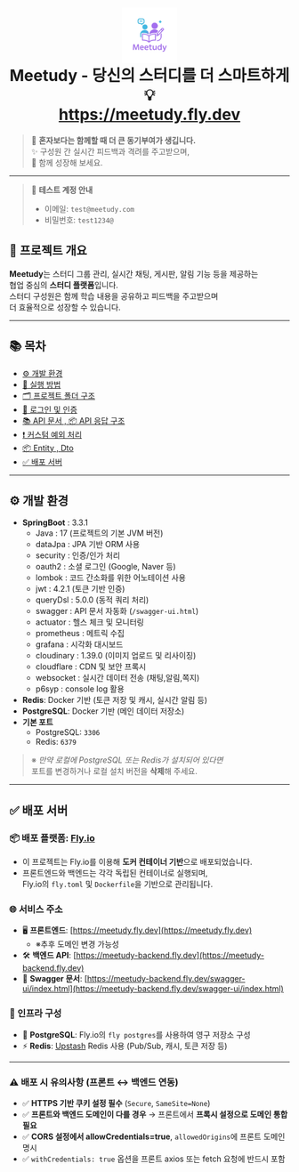 <h1 align="center">
  <img src="./Settings/image/meetudy-logo2.png" alt="로고" width="100" style="vertical-align: middle;" />
  <br />
  <strong>Meetudy</strong> - 당신의 스터디를 더 스마트하게 💡
  <br />
  <a href="https://meetudy.fly.dev">https://meetudy.fly.dev</a>
</h1>

> 🤝 **혼자보다는 함께할 때 더 큰 동기부여가 생깁니다.**  
> ✨ 구성원 간 실시간 피드백과 격려를 주고받으며,  
> 🚀 함께 성장해 보세요.

---
> 🔑 **테스트 계정 안내**
> - 이메일: `test@meetudy.com`
> - 비밀번호: `test1234@`

## 📝 프로젝트 개요

**Meetudy**는 스터디 그룹 관리, 실시간 채팅, 게시판, 알림 기능 등을 제공하는  
협업 중심의 **스터디 플랫폼**입니다.  
스터디 구성원은 함께 학습 내용을 공유하고 피드백을 주고받으며  
더 효율적으로 성장할 수 있습니다.

---

## 📚 목차

- [⚙️ 개발 환경](#️-개발-환경)
- [🚀 실행 방법](./Settings/setting/readme.md)
- [🗂️ 프로젝트 폴더 구조](./Settings/structure/readme.md)
- [🔐 로그인 및 인증](./Settings/auth/readme.md)
- [📚 API 문서 , 📦 API 응답 구조](./Settings/api/readme.md)
- [❗  커스텀 예외 처리](./Settings/error/readme.md)
- [📦 Entity , Dto](./Settings/object/readme.md)
- [✅ 배포 서버](#-배포-서버)


---

## ⚙️ 개발 환경

- **SpringBoot** : 3.3.1
  - Java : 17 (프로젝트의 기본 JVM 버전)
  - dataJpa : JPA 기반 ORM 사용
  - security : 인증/인가 처리
  - oauth2 : 소셜 로그인 (Google, Naver 등)
  - lombok : 코드 간소화를 위한 어노테이션 사용
  - jwt : 4.2.1 (토큰 기반 인증)
  - queryDsl : 5.0.0 (동적 쿼리 처리)
  - swagger : API 문서 자동화 (`/swagger-ui.html`)
  - actuator : 헬스 체크 및 모니터링
  - prometheus : 메트릭 수집
  - grafana : 시각화 대시보드
  - cloudinary : 1.39.0 (이미지 업로드 및 리사이징)
  - cloudflare : CDN 및 보안 프록시
  - websocket : 실시간 데이터 전송 (채팅,알림,쪽지)
  - p6syp : console log 활용
- **Redis**: Docker 기반 (토큰 저장 및 캐시, 실시간 알림 등)
- **PostgreSQL**: Docker 기반 (메인 데이터 저장소)
- **기본 포트**
  - PostgreSQL: `3306`
  - Redis: `6379`

> ※ _만약 로컬에 PostgreSQL 또는 Redis가 설치되어 있다면_  
> 포트를 변경하거나 로컬 설치 버전을 **삭제**해 주세요.

---

## ✅ 배포 서버

### 📦 배포 플랫폼: [Fly.io](https://fly.io)
- 이 프로젝트는 Fly.io를 이용해 **도커 컨테이너 기반**으로 배포되었습니다.
- 프론트엔드와 백엔드는 각각 독립된 컨테이너로 실행되며,  
  Fly.io의 `fly.toml` 및 `Dockerfile`을 기반으로 관리됩니다.

### 🌐 서비스 주소
- 🖥️ **프론트엔드**: [https://meetudy.fly.dev](https://meetudy.fly.dev) 
   - ※추후 도메인 변경 가능성 
- 🛠️ **백엔드 API**: [https://meetudy-backend.fly.dev](https://meetudy-backend.fly.dev)
- 🔐 **Swagger 문서**: [https://meetudy-backend.fly.dev/swagger-ui/index.html](https://meetudy-backend.fly.dev/swagger-ui/index.html)

### 📡 인프라 구성
- 🧩 **PostgreSQL**: Fly.io의 `fly postgres`를 사용하여 영구 저장소 구성
- ⚡ **Redis**: [Upstash](https://upstash.com) Redis 사용 (Pub/Sub, 캐시, 토큰 저장 등)

---

### ⚠️ 배포 시 유의사항 (프론트 ↔ 백엔드 연동)
- ✅ **HTTPS 기반 쿠키 설정 필수** (`Secure`, `SameSite=None`)
- ✅ **프론트와 백엔드 도메인이 다를 경우** → 프론트에서 **프록시 설정으로 도메인 통합 필요**
- ✅ **CORS 설정에서 allowCredentials=true**, `allowedOrigins`에 프론트 도메인 명시
- ✅ `withCredentials: true` 옵션을 프론트 axios 또는 fetch 요청에 반드시 포함

